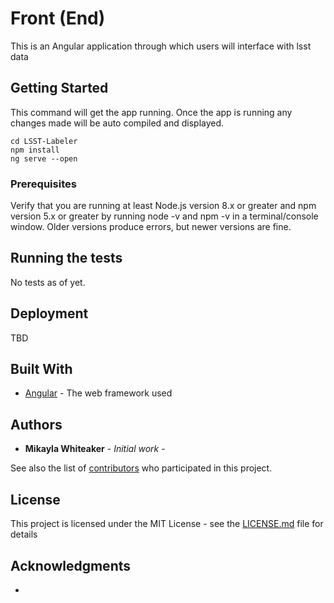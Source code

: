 # Front (End)

This is an Angular application through which users will interface with lsst data

## Getting Started

This command will get the app running. Once the app is running any changes made will be auto compiled and displayed.

```
cd LSST-Labeler
npm install
ng serve --open
```

### Prerequisites

Verify that you are running at least Node.js version 8.x or greater and npm version 5.x or greater by running node -v and npm -v in a terminal/console window. Older versions produce errors, but newer versions are fine.


## Running the tests

No tests as of yet.


## Deployment

TBD

## Built With

* [Angular](https://angular.io/) - The web framework used


## Authors

* **Mikayla Whiteaker** - *Initial work* -

See also the list of [contributors](https://github.com/b-vennes/LSST_Labeler/contributors) who participated in this project.

## License

This project is licensed under the MIT License - see the [LICENSE.md](LICENSE.md) file for details

## Acknowledgments

*
